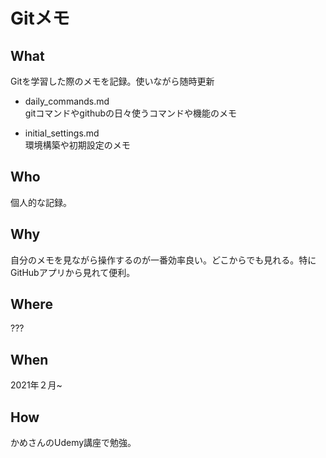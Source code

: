 # Gitメモ

## What
Gitを学習した際のメモを記録。使いながら随時更新
- daily_commands.md   
gitコマンドやgithubの日々使うコマンドや機能のメモ

- initial_settings.md   
環境構築や初期設定のメモ

## Who
個人的な記録。
## Why
自分のメモを見ながら操作するのが一番効率良い。どこからでも見れる。特にGitHubアプリから見れて便利。
## Where
???
## When
2021年２月~
## How
かめさんのUdemy講座で勉強。

